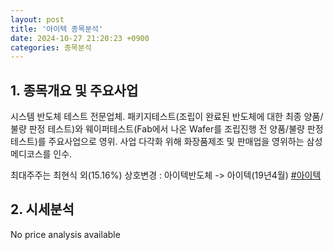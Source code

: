 ```yaml
---
layout: post
title: '아이텍 종목분석'
date: 2024-10-27 21:20:23 +0900
categories: 종목분석
---
```


## 1. 종목개요 및 주요사업

시스템 반도체 테스트 전문업체. 패키지테스트(조립이 완료된 반도체에 대한 최종 양품/불량 판정 테스트)와 웨이퍼테스트(Fab에서 나온 Wafer를 조립진행 전 양품/불량 판정 테스트)를 주요사업으로 영위. 사업 다각화 위해 화장품제조 및 판매업을 영위하는 삼성메디코스를 인수.   

최대주주는 최현식 외(15.16%) 상호변경 : 아이텍반도체 -> 아이텍(19년4월)
[#아이텍](#)

## 2. 시세분석

No price analysis available
